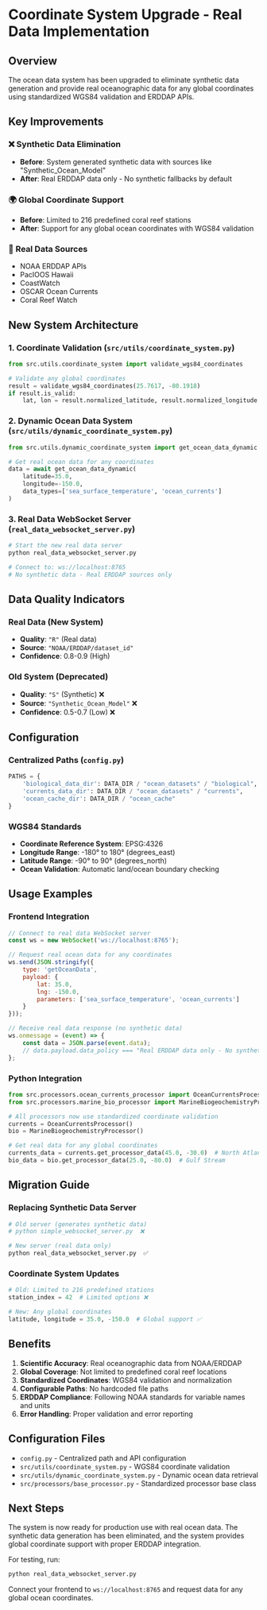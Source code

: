 # Coordinate System Upgrade - Real Data Implementation

## Overview

The ocean data system has been upgraded to eliminate synthetic data generation and provide real oceanographic data for any global coordinates using standardized WGS84 validation and ERDDAP APIs.

## Key Improvements

### ❌ Synthetic Data Elimination
- **Before**: System generated synthetic data with sources like "Synthetic_Ocean_Model"
- **After**: Real ERDDAP data only - No synthetic fallbacks by default

### 🌍 Global Coordinate Support  
- **Before**: Limited to 216 predefined coral reef stations
- **After**: Support for any global ocean coordinates with WGS84 validation

### 📡 Real Data Sources
- NOAA ERDDAP APIs
- PacIOOS Hawaii 
- CoastWatch
- OSCAR Ocean Currents
- Coral Reef Watch

## New System Architecture

### 1. Coordinate Validation (`src/utils/coordinate_system.py`)
```python
from src.utils.coordinate_system import validate_wgs84_coordinates

# Validate any global coordinates
result = validate_wgs84_coordinates(25.7617, -80.1918)
if result.is_valid:
    lat, lon = result.normalized_latitude, result.normalized_longitude
```

### 2. Dynamic Ocean Data System (`src/utils/dynamic_coordinate_system.py`)
```python
from src.utils.dynamic_coordinate_system import get_ocean_data_dynamic

# Get real ocean data for any coordinates
data = await get_ocean_data_dynamic(
    latitude=35.0, 
    longitude=-150.0,
    data_types=['sea_surface_temperature', 'ocean_currents']
)
```

### 3. Real Data WebSocket Server (`real_data_websocket_server.py`)
```bash
# Start the new real data server
python real_data_websocket_server.py

# Connect to: ws://localhost:8765
# No synthetic data - Real ERDDAP sources only
```

## Data Quality Indicators

### Real Data (New System)
- **Quality**: `"R"` (Real data)
- **Source**: `"NOAA/ERDDAP/dataset_id"`
- **Confidence**: 0.8-0.9 (High)

### Old System (Deprecated)
- **Quality**: `"S"` (Synthetic) ❌
- **Source**: `"Synthetic_Ocean_Model"` ❌
- **Confidence**: 0.5-0.7 (Low) ❌

## Configuration

### Centralized Paths (`config.py`)
```python
PATHS = {
    'biological_data_dir': DATA_DIR / "ocean_datasets" / "biological",
    'currents_data_dir': DATA_DIR / "ocean_datasets" / "currents",
    'ocean_cache_dir': DATA_DIR / "ocean_cache"
}
```

### WGS84 Standards
- **Coordinate Reference System**: EPSG:4326
- **Longitude Range**: -180° to 180° (degrees_east)
- **Latitude Range**: -90° to 90° (degrees_north)
- **Ocean Validation**: Automatic land/ocean boundary checking

## Usage Examples

### Frontend Integration
```javascript
// Connect to real data WebSocket server
const ws = new WebSocket('ws://localhost:8765');

// Request real ocean data for any coordinates
ws.send(JSON.stringify({
    type: 'getOceanData',
    payload: {
        lat: 35.0,
        lng: -150.0,
        parameters: ['sea_surface_temperature', 'ocean_currents']
    }
}));

// Receive real data response (no synthetic data)
ws.onmessage = (event) => {
    const data = JSON.parse(event.data);
    // data.payload.data_policy === "Real ERDDAP data only - No synthetic generation"
};
```

### Python Integration
```python
from src.processors.ocean_currents_processor import OceanCurrentsProcessor
from src.processors.marine_bio_processor import MarineBiogeochemistryProcessor

# All processors now use standardized coordinate validation
currents = OceanCurrentsProcessor()
bio = MarineBiogeochemistryProcessor()

# Get real data for any global coordinates
currents_data = currents.get_processor_data(45.0, -30.0)  # North Atlantic
bio_data = bio.get_processor_data(25.0, -80.0)  # Gulf Stream
```

## Migration Guide

### Replacing Synthetic Data Server
```bash
# Old server (generates synthetic data)
# python simple_websocket_server.py  ❌

# New server (real data only)
python real_data_websocket_server.py  ✅
```

### Coordinate System Updates
```python
# Old: Limited to 216 predefined stations
station_index = 42  # Limited options ❌

# New: Any global coordinates
latitude, longitude = 35.0, -150.0  # Global support ✅
```

## Benefits

1. **Scientific Accuracy**: Real oceanographic data from NOAA/ERDDAP
2. **Global Coverage**: Not limited to predefined coral reef locations
3. **Standardized Coordinates**: WGS84 validation and normalization
4. **Configurable Paths**: No hardcoded file paths
5. **ERDDAP Compliance**: Following NOAA standards for variable names and units
6. **Error Handling**: Proper validation and error reporting

## Configuration Files

- `config.py` - Centralized path and API configuration
- `src/utils/coordinate_system.py` - WGS84 coordinate validation
- `src/utils/dynamic_coordinate_system.py` - Dynamic ocean data retrieval
- `src/processors/base_processor.py` - Standardized processor base class

## Next Steps

The system is now ready for production use with real ocean data. The synthetic data generation has been eliminated, and the system provides global coordinate support with proper ERDDAP integration.

For testing, run:
```bash
python real_data_websocket_server.py
```

Connect your frontend to `ws://localhost:8765` and request data for any global ocean coordinates.
